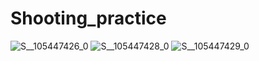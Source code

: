 # Shooting_practice
![S__105447426_0](https://github.com/hsien1005/Shooting_practice/assets/90340498/907b8a77-20bc-4176-8717-6e26242e82ef)
![S__105447428_0](https://github.com/hsien1005/Shooting_practice/assets/90340498/06cc5a72-bb77-4965-82d1-931694a6b7c0)
![S__105447429_0](https://github.com/hsien1005/Shooting_practice/assets/90340498/e9d6590a-1fd8-4fbe-bedb-8686922c5ef7)

